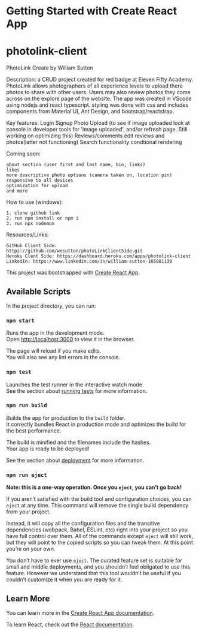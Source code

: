 # Getting Started with Create React App

# photolink-client

PhotoLink
Create by William Sutton

Description: a CRUD project created for red badge at Eleven Fifty Academy. PhotoLink allows photographers of all experience levels to upload there photos to share with other users. Users may also review photos they come across on the explore page of the website. The app was created in VScode using nodejs and react typescript. styling was done with css and includes components from Material UI, Ant Design, and bootstrap/reactstrap.

Key features: 
    Login
    Signup
    Photo Upload (to see if image uploaded look at console in developer tools for 'image uploaded', and/or refresh page. Still working on optimizing this)
    Reviews/comments
    edit reviews and photos(latter not functioning)
    Search functionality
    condtional rendering

Coming soon:

    about section (user first and last name, bio, links) 
    likes
    more descriptive photo options (camera taken on, location pin)
    responsive to all devices
    optimization for upload
    and more 


How to use (windows): 

    1. clone github link
    2. run npm install or npm i 
    3. run npx nodemon


Resources/Links:

    GitHub Client Side: https://github.com/wesutton/photoLinkClientSide.git
    Heroku Clent Side: https://dashboard.heroku.com/apps/photolink-client
    LinkedIn: https://www.linkedin.com/in/william-sutton-165881130

    

This project was bootstrapped with [Create React App](https://github.com/facebook/create-react-app).

## Available Scripts

In the project directory, you can run:

### `npm start`

Runs the app in the development mode.\
Open [http://localhost:3000](http://localhost:3000) to view it in the browser.

The page will reload if you make edits.\
You will also see any lint errors in the console.

### `npm test`

Launches the test runner in the interactive watch mode.\
See the section about [running tests](https://facebook.github.io/create-react-app/docs/running-tests) for more information.

### `npm run build`

Builds the app for production to the `build` folder.\
It correctly bundles React in production mode and optimizes the build for the best performance.

The build is minified and the filenames include the hashes.\
Your app is ready to be deployed!

See the section about [deployment](https://facebook.github.io/create-react-app/docs/deployment) for more information.

### `npm run eject`

**Note: this is a one-way operation. Once you `eject`, you can’t go back!**

If you aren’t satisfied with the build tool and configuration choices, you can `eject` at any time. This command will remove the single build dependency from your project.

Instead, it will copy all the configuration files and the transitive dependencies (webpack, Babel, ESLint, etc) right into your project so you have full control over them. All of the commands except `eject` will still work, but they will point to the copied scripts so you can tweak them. At this point you’re on your own.

You don’t have to ever use `eject`. The curated feature set is suitable for small and middle deployments, and you shouldn’t feel obligated to use this feature. However we understand that this tool wouldn’t be useful if you couldn’t customize it when you are ready for it.

## Learn More

You can learn more in the [Create React App documentation](https://facebook.github.io/create-react-app/docs/getting-started).

To learn React, check out the [React documentation](https://reactjs.org/).
